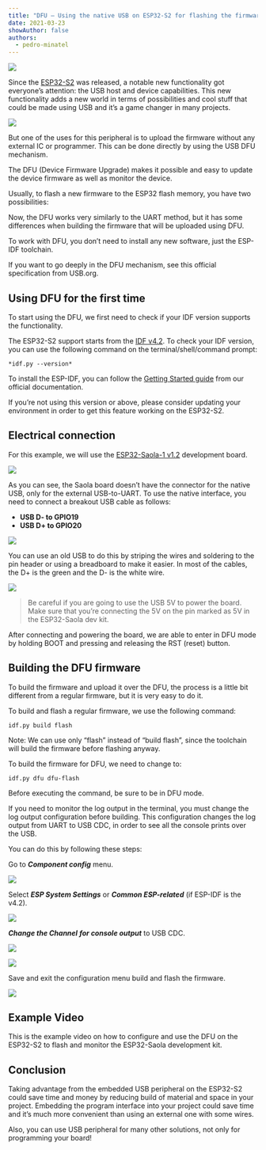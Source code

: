 ```yaml
---
title: "DFU — Using the native USB on ESP32-S2 for flashing the firmware"
date: 2021-03-23
showAuthor: false
authors: 
  - pedro-minatel
---
```

![](https://miro.medium.com/v2/resize:fit:640/format:webp/1*OGYnunK59RjJf8T9iCXuwA.png)

Since the [ESP32-S2](https://www.espressif.com/sites/default/files/documentation/esp32-s2_datasheet_en.pdf) was released, a notable new functionality got everyone’s attention: the USB host and device capabilities. This new functionality adds a new world in terms of possibilities and cool stuff that could be made using USB and it’s a game changer in many projects.

![](https://miro.medium.com/v2/resize:fit:640/format:webp/1*DRb-bsli07F8gX_PGGGbBA.png)

But one of the uses for this peripheral is to upload the firmware without any external IC or programmer. This can be done directly by using the USB DFU mechanism.

The DFU (Device Firmware Upgrade) makes it possible and easy to update the device firmware as well as monitor the device.

Usually, to flash a new firmware to the ESP32 flash memory, you have two possibilities:

Now, the DFU works very similarly to the UART method, but it has some differences when building the firmware that will be uploaded using DFU.

To work with DFU, you don’t need to install any new software, just the ESP-IDF toolchain.

If you want to go deeply in the DFU mechanism, see this official specification from USB.org.

## __Using DFU for the first time__ 

To start using the DFU, we first need to check if your IDF version supports the functionality.

The ESP32-S2 support starts from the [IDF v4.2](https://docs.espressif.com/projects/esp-idf/en/release-v4.2/esp32s2/api-guides/dfu.html). To check your IDF version, you can use the following command on the terminal/shell/command prompt:

```
*idf.py --version*
```

To install the ESP-IDF, you can follow the [Getting Started guide](https://docs.espressif.com/projects/esp-idf/en/latest/esp32s2/get-started/) from our official documentation.

If you’re not using this version or above, please consider updating your environment in order to get this feature working on the ESP32-S2.

## __Electrical connection__ 

For this example, we will use the [ESP32-Saola-1 v1.2](https://docs.espressif.com/projects/esp-idf/en/latest/esp32s2/hw-reference/esp32s2/user-guide-saola-1-v1.2.html) development board.

![](https://miro.medium.com/v2/resize:fit:640/format:webp/1*zAlc4Coq_3AlYCjnssFsxQ.png)

As you can see, the Saola board doesn’t have the connector for the native USB, only for the external USB-to-UART. To use the native interface, you need to connect a breakout USB cable as follows:

- __USB D- to GPIO19__ 
- __USB D+ to GPIO20__ 

![](https://miro.medium.com/v2/resize:fit:640/format:webp/1*FK4SepshTAN24FCOKB39XA.jpeg)

You can use an old USB to do this by striping the wires and soldering to the pin header or using a breadboard to make it easier. In most of the cables, the D+ is the green and the D- is the white wire.

![](https://miro.medium.com/v2/resize:fit:640/format:webp/1*NxnRmMk9hS1-5IHOED5cVA.png)

> Be careful if you are going to use the USB 5V to power the board. Make sure that you’re connecting the 5V on the pin marked as 5V in the ESP32-Saola dev kit.

After connecting and powering the board, we are able to enter in DFU mode by holding BOOT and pressing and releasing the RST (reset) button.

## __Building the DFU firmware__ 

To build the firmware and upload it over the DFU, the process is a little bit different from a regular firmware, but it is very easy to do it.

To build and flash a regular firmware, we use the following command:

```
idf.py build flash
```

Note: We can use only “flash” instead of “build flash”, since the toolchain will build the firmware before flashing anyway.

To build the firmware for DFU, we need to change to:

```
idf.py dfu dfu-flash
```

Before executing the command, be sure to be in DFU mode.

If you need to monitor the log output in the terminal, you must change the log output configuration before building. This configuration changes the log output from UART to USB CDC, in order to see all the console prints over the USB.

You can do this by following these steps:

Go to __*Component config*__  menu.

![](https://miro.medium.com/v2/resize:fit:640/format:webp/1*-PCFm3VtRSAdccttuk-LZQ.png)

Select __*ESP System Settings*__  or __*Common ESP-related*__  (if ESP-IDF is the v4.2).

![](https://miro.medium.com/v2/resize:fit:640/format:webp/1*vRLxf_iaiJMX0a9VzZXLwA.png)

__*Change the Channel*__  __*for console output*__  to USB CDC.

![](https://miro.medium.com/v2/resize:fit:640/format:webp/1*4hJPXm0nP83bUbOjfbmyJg.png)

![](https://miro.medium.com/v2/resize:fit:640/format:webp/1*24OC66y5wsWYVWBlyc6aHA.png)

Save and exit the configuration menu build and flash the firmware.

![](https://miro.medium.com/v2/resize:fit:640/format:webp/1*XZJsS7xf8kuRGf8d-Z6gJA.png)

## __Example Video__ 

This is the example video on how to configure and use the DFU on the ESP32-S2 to flash and monitor the ESP32-Saola development kit.

## __Conclusion__ 

Taking advantage from the embedded USB peripheral on the ESP32-S2 could save time and money by reducing build of material and space in your project. Embedding the program interface into your project could save time and it’s much more convenient than using an external one with some wires.

Also, you can use USB peripheral for many other solutions, not only for programming your board!
